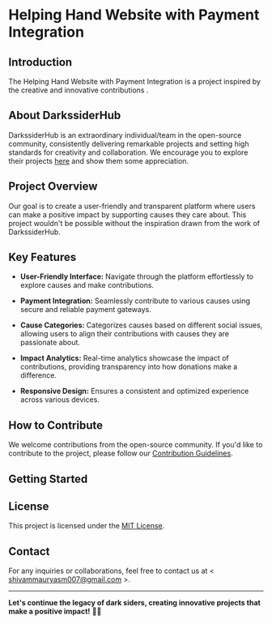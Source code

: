 # Helping Hand Website with Payment Integration

## Introduction

The Helping Hand Website with Payment Integration is a project inspired by the creative and innovative contributions .

## About DarkssiderHub

DarkssiderHub is an extraordinary individual/team in the open-source community, consistently delivering remarkable projects and setting high standards for creativity and collaboration. We encourage you to explore their projects [here](https://github.com/DarkssiderHub) and show them some appreciation.

## Project Overview

Our goal is to create a user-friendly and transparent platform where users can make a positive impact by supporting causes they care about. This project wouldn't be possible without the inspiration drawn from the work of DarkssiderHub.

## Key Features

- **User-Friendly Interface:** Navigate through the platform effortlessly to explore causes and make contributions.
  
- **Payment Integration:** Seamlessly contribute to various causes using secure and reliable payment gateways.

- **Cause Categories:** Categorizes causes based on different social issues, allowing users to align their contributions with causes they are passionate about.

- **Impact Analytics:** Real-time analytics showcase the impact of contributions, providing transparency into how donations make a difference.

- **Responsive Design:** Ensures a consistent and optimized experience across various devices.

## How to Contribute

We welcome contributions from the open-source community. If you'd like to contribute to the project, please follow our [Contribution Guidelines](CONTRIBUTING.md).

## Getting Started

## License

This project is licensed under the [MIT License](LICENSE).

## Contact

For any inquiries or collaborations, feel free to contact us at  < shivammauryasm007@gmail.com >.

---

**Let's continue the legacy of dark siders, creating innovative projects that make a positive impact!** 🌌🚀
